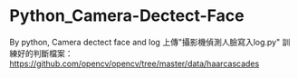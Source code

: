 # Python_Camera-Dectect-Face
By python, Camera dectect face and log
上傳"攝影機偵測人臉寫入log.py"
訓練好的判斷檔案：https://github.com/opencv/opencv/tree/master/data/haarcascades
